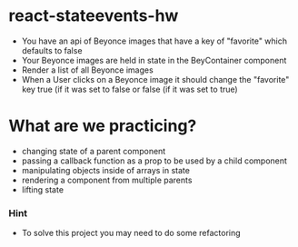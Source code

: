 # react-stateevents-hw

- You have an api of Beyonce images that have a key of "favorite" which defaults to false
- Your Beyonce images are held in state in the BeyContainer component
- Render a list of all Beyonce images
- When a User clicks on a Beyonce image it should change the "favorite" key true (if it was set to false or false (if it was set to true)

# What are we practicing?

- changing state of a parent component
- passing a callback function as a prop to be used by a child component
- manipulating objects inside of arrays in state
- rendering a component from multiple parents
- lifting state

### Hint

- To solve this project you may need to do some refactoring
